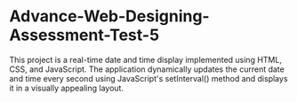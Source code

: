 # Advance-Web-Designing-Assessment-Test-5
This project is a real-time date and time display implemented using HTML, CSS, and JavaScript. The application dynamically updates the current date and time every second using JavaScript's setInterval() method and displays it in a visually appealing layout.

